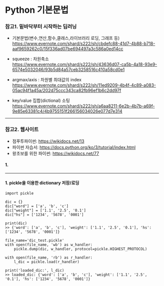 # Python 기본문법

### 참고1. 밑바닥부터 시작하는 딥러닝
 - 기본문법(변수,연산,함수,클래스,라이브러리 로딩, 그래프 등)  
 https://www.evernote.com/shard/s222/sh/cbdefc88-41d7-4b88-b718-aaf9659262c0/15f336ad07be694497a3c586a0ed14cc 
 
 - squeeze : 차원축소  
 https://www.evernote.com/shard/s222/sh/43636d07-ca5b-4a18-93e9-6574e5032046/93b5d84a57ceb3258516c410a58cd0e1  
 
 - argmax/axis : 차원별 최대값의 index  
 https://www.evernote.com/shard/s222/sh/11ed9209-4b4f-4c89-a083-05ac94f1a45a/202d75ccc343ca82fb96ef1b6c2dd97f  
 
 - key/value 집합(dictional) 소팅
 https://www.evernote.com/shard/s222/sh/a6aa8211-6e2b-4b7b-a69f-9e85e63381c4/4b9755151f266156034026e077d7e314  
 
 
 

<hr />

### 참고2. 웹사이트
 - 점푸투파이썬: https://wikidocs.net/13  
 - 파이썬 자습서: https://docs.python.org/ko/3/tutorial/index.html  
 - 왕초보를 위한 파이썬: https://wikidocs.net/77  
#### 1. 

<hr />


#### 1. pickle을 이용한 dictionary 저장/로딩
```
import pickle

dic = {}
dic["word"] = ['a', 'b', 'c']
dic["weight"] = ['1.1', '2.5', '0.1']
dic["hs"] = ['1234', '5678', '0001']

print(dic)
>> {'word': ['a', 'b', 'c'], 'weight': ['1.1', '2.5', '0.1'], 'hs': ['1234', '5678', '0001']}

file_name='dic_test.pickle'
with open(file_name, 'wb') as w_handler:
    pickle.dump(dic, w_handler, protocol=pickle.HIGHEST_PROTOCOL)

with open(file_name, 'rb') as r_handler:
    l_dic = pickle.load(r_handler)

print('loaded_dic:', l_dic)      
>> loaded_dic: {'word': ['a', 'b', 'c'], 'weight': ['1.1', '2.5', '0.1'], 'hs': ['1234', '5678', '0001']}
```
